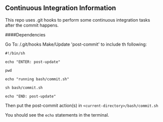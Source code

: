 ## Continuous Integration Information

This repo uses .git hooks to perform some continuous integration tasks after the commit happens.

####Dependencies

Go To: <current-directory>/.git/hooks
Make/Update 'post-commit' to include th following:

`#!/bin/sh`

 `echo "ENTER: post-update"`
 
 `pwd`
 
 `echo "running bash/commit.sh"`
 
 `sh bash/commit.sh`
 
 `echo "END: post-update"`
 
 Then put the post-commit action(s) in `<current-directory>/bash/commit.sh`
 
 You should see the `echo` statements in the terminal.